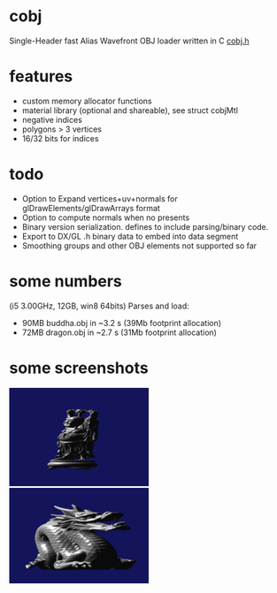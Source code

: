 # cobj
Single-Header fast Alias Wavefront OBJ loader written in C 
<a href="src/cobj.h">cobj.h</a> 

# features
* custom memory allocator functions
* material library (optional and shareable), see struct cobjMtl
* negative indices
* polygons > 3 vertices
* 16/32 bits for indices

# todo
* Option to Expand vertices+uv+normals for glDrawElements/glDrawArrays format 
* Option to compute normals when no presents
* Binary version serialization. defines to include parsing/binary code.
* Export to DX/GL .h binary data to embed into data segment
* Smoothing groups and other OBJ elements not supported so far

# some numbers 
(i5 3.00GHz, 12GB, win8 64bits) 
Parses and load: 
* 90MB buddha.obj in ~3.2 s (39Mb footprint allocation)
* 72MB dragon.obj in ~2.7 s (31Mb footprint allocation)

# some screenshots
<img src="data/buddha.png" width="50%" />
<img src="data/dragon.png" width="50%" />
